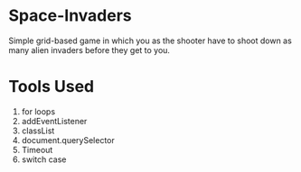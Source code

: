 # Space-Invaders

Simple grid-based game in which you as the shooter have to shoot down as many alien invaders before they get to you.

 # Tools Used
 1. for loops
 2. addEventListener
 3. classList
 4. document.querySelector
 5. Timeout
 6. switch case
